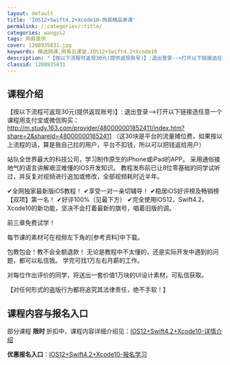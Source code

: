 ```yaml
---
layout: default
title: 'IOS12+Swift4.2+Xcode10-网易精品单课'
permalink: /:categories/:title/
categories: wangyi2
tags: 网易提供
cover: 1208935831.jpg
keywords: 精选网课,网易云课堂,IOS12+Swift4.2+Xcode10
description: "【按以下流程可返现30元(提供返现账号)】:退出登录-->打开以下链接选任意一个课程用支付宝或微信购买：http://m.study.163.com/provider/48000000185"
classid: 1208935831
---
```


## 课程介绍

【按以下流程可返现30元(提供返现账号)】:
退出登录-->打开以下链接选任意一个课程用支付宝或微信购买：http://m.study.163.com/provider/480000001852411/index.htm?share=2&shareId=480000001852411
（这30块是平台的流量摊位费，如果按以上流程的话，算是我自己拉的用户，平台不扣钱，所以可以把钱返给用户）

站队全世界最大的科技公司，学习制作原生的iPhone或iPad的APP。
采用通俗接地气的语言讲解艰涩难懂的IOS开发知识。
教程发布前已让8位零基础的同学试听过，并反复对视频进行追加或修改，全部视频耗时近半年。

✔︎全网独家最新版iOS教程！
✔︎享受一对一亲切辅导！
✔︎稳居iOS好评榜及畅销榜【双项】第一名！
✔︎好评100%（见最下方）
✔︎完全使用IOS12，Swift4.2，Xcode10的新功能，坚决不会打着最新的旗号，唱着旧版的调。

前三章免费试学！

每节课的素材可在视频左下角的[参考资料]中下载。

包教包会！教不会全额退款！
无论是教程中不太懂的，还是实际开发中遇到的问题，都可以私信我。
学完可找1万左右月薪的工作。

对每位作出评价的同学，将送出一套价值1万块的UI设计素材，可私信获取。

【对任何形式的盗版行为都将追究其法律责任，绝不手软！】

## 课程内容与报名入口

部分课程 **限时** 折扣中，课程内容详细介绍见：[IOS12+Swift4.2+Xcode10-详情介绍](https://study.163.com/course/introduction/1208935831.htm?share=1&shareId=1025206652&utm_campaign=share&utm_medium=iphoneShare&utm_source=&utm_u=1025206652)

**优惠报名入口**：[IOS12+Swift4.2+Xcode10-报名学习](https://study.163.com/course/introduction/1208935831.htm?share=1&shareId=1025206652&utm_campaign=share&utm_medium=iphoneShare&utm_source=&utm_u=1025206652)

